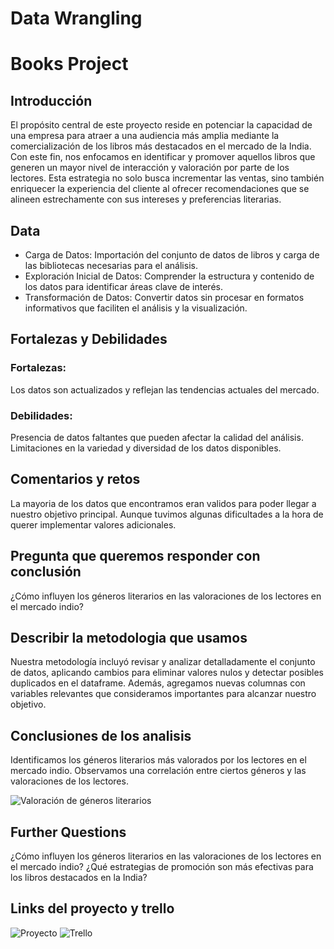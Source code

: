 # Data Wrangling

# Books Project

## Introducción
El propósito central de este proyecto reside en potenciar la capacidad de una empresa para atraer a una audiencia más amplia mediante la comercialización de los libros más destacados en el mercado de la India. Con este fin, nos enfocamos en identificar y promover aquellos libros que generen un mayor nivel de interacción y valoración por parte de los lectores. Esta estrategia no solo busca incrementar las ventas, sino también enriquecer la experiencia del cliente al ofrecer recomendaciones que se alineen estrechamente con sus intereses y preferencias literarias.

## Data
- Carga de Datos: Importación del conjunto de datos de libros y carga de las bibliotecas necesarias para el análisis.
- Exploración Inicial de Datos: Comprender la estructura y contenido de los datos para identificar áreas clave de interés.
- Transformación de Datos: Convertir datos sin procesar en formatos informativos que faciliten el análisis y la visualización.


## Fortalezas y Debilidades
### Fortalezas:
Los datos son actualizados y reflejan las tendencias actuales del mercado.

### Debilidades:
Presencia de datos faltantes que pueden afectar la calidad del análisis.
Limitaciones en la variedad y diversidad de los datos disponibles.


## Comentarios y retos 
La mayoria de los datos que encontramos eran validos para poder llegar a nuestro objetivo principal. Aunque tuvimos algunas dificultades a la hora de querer implementar valores adicionales. 


## Pregunta que queremos responder con conclusión
¿Cómo influyen los géneros literarios en las valoraciones de los lectores en el mercado indio?


## Describir la metodologia que usamos
Nuestra metodología incluyó revisar y analizar detalladamente el conjunto de datos, aplicando cambios para eliminar valores nulos y detectar posibles duplicados en el dataframe. Además, agregamos nuevas columnas con variables relevantes que consideramos importantes para alcanzar nuestro objetivo.


## Conclusiones de los analisis
Identificamos los géneros literarios más valorados por los lectores en el mercado indio.
Observamos una correlación entre ciertos géneros y las valoraciones de los lectores.


![Valoración de géneros literarios](https://drive.google.com/uc?export=view&id=1uLM_ym2caMaBUAM1pcaKOw62oSTf2GGf)

## Further Questions
¿Cómo influyen los géneros literarios en las valoraciones de los lectores en el mercado indio?
¿Qué estrategias de promoción son más efectivas para los libros destacados en la India?

## Links del proyecto y trello

![Proyecto](https://docs.google.com/presentation/d/1FqHxGtd_e9L4_Xs-CEYQhLw7u0h-NBDbVAwIOWGO0rs/edit#slide=id.g2cfd66d7e79_0_0)
![Trello](https://trello.com/b/CmJS5pBS/proyecto-books)

